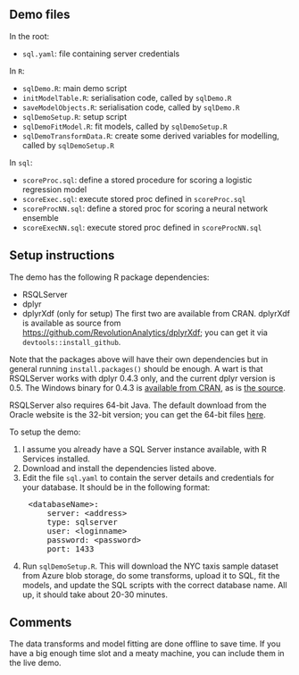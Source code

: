 ## Demo files

In the root:
- `sql.yaml`: file containing server credentials

In `R`:
- `sqlDemo.R`: main demo script
- `initModelTable.R`: serialisation code, called by `sqlDemo.R`
- `saveModelObjects.R`: serialisation code, called by `sqlDemo.R`
- `sqlDemoSetup.R`: setup script
- `sqlDemoFitModel.R`: fit models, called by `sqlDemoSetup.R`
- `sqlDemoTransformData.R`: create some derived variables for modelling, called by `sqlDemoSetup.R`

In `sql`:
- `scoreProc.sql`: define a stored procedure for scoring a logistic regression model
- `scoreExec.sql`: execute stored proc defined in `scoreProc.sql`
- `scoreProcNN.sql`: define a stored proc for scoring a neural network ensemble
- `scoreExecNN.sql`: execute stored proc defined in `scoreProcNN.sql`


## Setup instructions

The demo has the following R package dependencies:
- RSQLServer
- dplyr
- dplyrXdf (only for setup)
The first two are available from CRAN. dplyrXdf is available as source from https://github.com/RevolutionAnalytics/dplyrXdf; you can get it via `devtools::install_github`.

Note that the packages above will have their own dependencies but in general running `install.packages()` should be enough. A wart is that RSQLServer works with dplyr 0.4.3 only, and the current dplyr version is 0.5\. The Windows binary for 0.4.3 is [available from CRAN](https://cran.r-project.org/bin/windows/contrib/3.1/dplyr_0.4.3.zip), as is [the source](https://cran.r-project.org/src/contrib/Archive/dplyr/dplyr_0.4.3.tar.gz).

RSQLServer also requires 64-bit Java. The default download from the Oracle website is the 32-bit version; you can get the 64-bit files [here](http://www.oracle.com/technetwork/java/javase/downloads/jre8-downloads-2133155.html).

To setup the demo:

1. I assume you already have a SQL Server instance available, with R Services installed.
2. Download and install the dependencies listed above.
3. Edit the file `sql.yaml` to contain the server details and credentials for your database. It should be in the following format:
<pre>
    &lt;databaseName&gt;:
        server: &lt;address&gt;
        type: sqlserver
        user: &lt;loginname&gt;
        password: &lt;password&gt;
        port: 1433
</pre>
4. Run `sqlDemoSetup.R`. This will download the NYC taxis sample dataset from Azure blob storage, do some transforms, upload it to SQL, fit the models, and update the SQL scripts with the correct database name. All up, it should take about 20-30 minutes.


## Comments

The data transforms and model fitting are done offline to save time. If you have a big enough time slot and a meaty machine, you can include them in the live demo.


